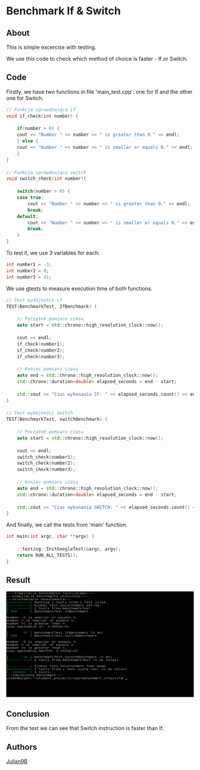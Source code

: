 # Benchmark If & Switch

## About
This is simple excercise with testing. 
 
We use this code to check which method of choice is faster - If or Switch.

## Code

Firstly, we have two functions in file 'main_test.cpp': one for If and the other one for Switch.

```cpp
// Funkcja sprawdzająca if
void if_check(int number) {

    if(number > 0) {
	cout << "Number " << number << " is greater than 0." << endl;
    } else {
	cout << "Number " << number << " is smaller or equals 0." << endl;
    }
}

// Funkcja sprawdzająca switch
void switch_check(int number){

    switch(number > 0) {
	case true:
	    cout << "Number " << number << " is greater than 0." << endl;
	    break;
	default:
	    cout << "Number " << number << " is smaller or equals 0." << endl;
	    break;
    }
}
```

To test it, we use 3 variables for each:

```cpp
int number1 = -3;
int number2 = 0;
int number3 = 41;
```

We use gtests to measure execution time of both functions.

```cpp
// Test wydajności if
TEST(BenchmarkTest, IfBenchmark) {

    // Początek pomiaru czasu
    auto start = std::chrono::high_resolution_clock::now();

    cout << endl;
    if_check(number1);
    if_check(number2);
    if_check(number3);

    // Koniec pomiaru czasu
    auto end = std::chrono::high_resolution_clock::now();
    std::chrono::duration<double> elapsed_seconds = end - start;

    std::cout << "Czas wykonania IF: " << elapsed_seconds.count() << endl << endl;
}

// Test wydajności switch
TEST(BenchmarkTest, switchBenchmark) {

    // Początek pomiaru czasu
    auto start = std::chrono::high_resolution_clock::now();

    cout << endl;
    switch_check(number1);
    switch_check(number2);
    switch_check(number3);

    // Koniec pomiaru czasu
    auto end = std::chrono::high_resolution_clock::now();
    std::chrono::duration<double> elapsed_seconds = end - start;

    std::cout << "Czas wykonania SWITCH: " << elapsed_seconds.count() << endl << endl;
}
```

And finally, we call the tests from 'main' function.

```cpp
int main(int argc, char **argv) {

    ::testing::InitGoogleTest(&argc, argv);
    return RUN_ALL_TESTS();
}
```

## Result
![Result in console](../../images/IfSwitchResult.PNG)

## Conclusion
From the test we can see that Switch instruction is faster than If.

## Authors
[Julian9B](https://github.com/Julian9B)
